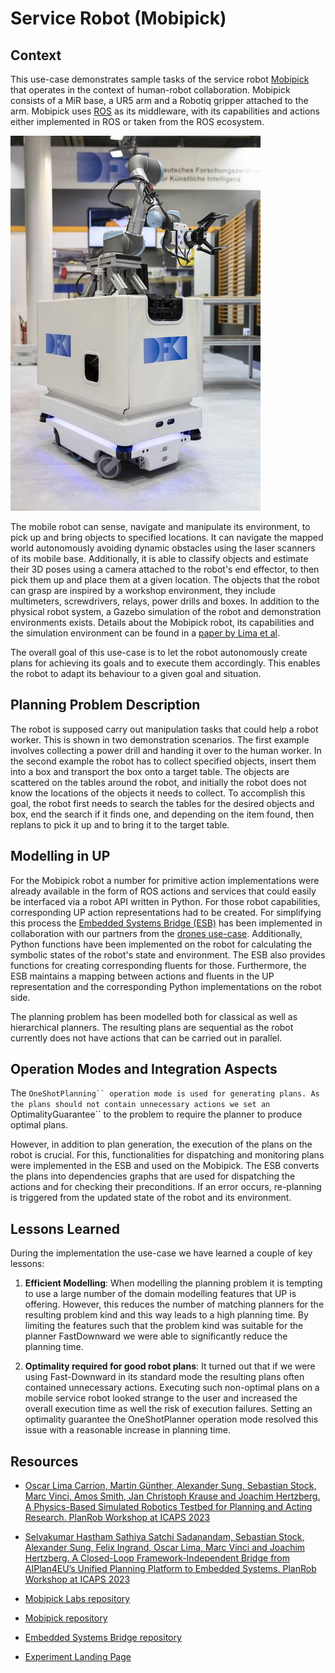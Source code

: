 # Service Robot (Mobipick)

## Context

This use-case demonstrates sample tasks of the service robot [Mobipick](https://github.com/DFKI-NI/mobipick) that operates in the context of human-robot collaboration.
Mobipick consists of a MiR base, a UR5 arm and a Robotiq gripper attached to the arm. Mobipick uses [ROS](https://ros.org) as its middleware, with its capabilities and actions either implemented in ROS or taken from the ROS ecosystem.

![Mobipick service robot](img/mobipick.jpg)

The mobile robot can sense, navigate and manipulate its environment, to pick up and bring objects to specified locations. It can navigate the mapped world autonomously avoiding dynamic obstacles using the laser scanners of its mobile base. Additionally, it is able to classify objects and estimate their 3D poses using a camera attached to the robot's end effector, to then pick them up and place them at a given location. The objects that the robot can grasp are inspired by a workshop environment, they include multimeters, screwdrivers, relays, power drills and boxes. In addition to the physical robot system, a Gazebo simulation of the robot and demonstration environments exists. Details about the Mobipick robot, its capabilities and the simulation environment can be found in a [paper by Lima et al](https://icaps23.icaps-conference.org/program/workshops/planrob/PlanRob-23_paper_9.pdf).

The overall goal of this use-case is to let the robot autonomously create plans for achieving its goals and to execute them accordingly. This enables the robot to adapt its behaviour to a given goal and situation.

## Planning Problem Description

The robot is supposed carry out manipulation tasks that could help a robot worker. This is shown in two demonstration scenarios. The first example involves collecting a power drill and handing it over to the human worker. In the second example the robot has to collect specified objects, insert them into a box and transport the box onto a target table. The objects are scattered on the tables around the robot, and initially the robot does not know the locations of the objects it needs to collect. To accomplish this goal, the robot first needs to search the tables for the desired objects and box, end the search if it finds one, and depending on the item found, then replans to pick it up and to bring it to the target table.

## Modelling in UP

For the Mobipick robot a number for primitive action implementations were already available in the form of ROS actions and services that could easily be interfaced via a robot API written in Python.
For those robot capabilities, corresponding UP action representations had to be created. For simplifying this process the [Embedded Systems Bridge (ESB)](https://github.com/aiplan4eu/embedded-systems-bridge) has been implemented in collaboration with our partners from the [drones use-case](02-drones.md). Additionally, Python functions have been implemented on the robot for calculating the symbolic states of the robot's state and environment. The ESB also provides functions for creating corresponding fluents for those. Furthermore, the ESB maintains a mapping between actions and fluents in the UP representation and the corresponding Python implementations on the robot side.

The planning problem has been modelled both for classical as well as hierarchical planners.
The resulting plans are sequential as the robot currently does not have actions that can be carried out in parallel.

## Operation Modes and Integration Aspects

The `OneShotPlanning`` operation mode is used for generating plans.
As the plans should not contain unnecessary actions we set an `OptimalityGuarantee`` to the problem to require the planner to produce optimal plans.

However, in addition to plan generation, the execution of the plans on the robot is crucial. For this, functionalities for dispatching and monitoring plans were implemented in the ESB and used on the Mobipick. The ESB converts the plans into dependencies graphs that are used for dispatching the actions and for checking their preconditions.
If an error occurs, re-planning is triggered from the updated state of the robot and its environment.

## Lessons Learned

During the implementation the use-case we have learned a couple of key lessons:

1. **Efficient Modelling**: When modelling the planning problem it is tempting to use a large number of the domain modelling features that UP is offering. However, this reduces the number of matching planners for the resulting problem kind and this way leads to a high planning time. By limiting the features such that the problem kind was suitable for the planner FastDownward we were able to significantly reduce the planning time.

2. **Optimality required for good robot plans**: It turned out that if we were using Fast-Downward in its standard mode the resulting plans often contained unnecessary actions. Executing such non-optimal plans on a mobile service robot looked strange to the user and increased the overall execution time as well the risk of execution failures. Setting an optimality guarantee the OneShotPlanner operation mode resolved this issue with a reasonable increase in planning time.

## Resources

- [Oscar Lima Carrion, Martin Günther, Alexander Sung, Sebastian Stock, Marc Vinci, Amos Smith, Jan Christoph Krause and Joachim Hertzberg. A Physics-Based Simulated Robotics Testbed for Planning and Acting Research. PlanRob Workshop at ICAPS 2023](https://icaps23.icaps-conference.org/program/workshops/planrob/PlanRob-23_paper_9.pdf)

- [Selvakumar Hastham Sathiya Satchi Sadanandam, Sebastian Stock, Alexander Sung, Felix Ingrand, Oscar Lima, Marc Vinci and Joachim Hertzberg. A Closed-Loop Framework-Independent Bridge from AIPlan4EU’s Unified Planning Platform to Embedded Systems. PlanRob Workshop at ICAPS 2023](https://icaps23.icaps-conference.org/program/workshops/planrob/PlanRob-23_paper_8.pdf)

- [Mobipick Labs repository](https://github.com/DFKI-NI/mobipick_labs)

- [Mobipick repository](https://github.com/DFKI-NI/mobipick)

- [Embedded Systems Bridge repository](https://github.com/aiplan4eu/embedded-systems-bridge)

- [Experiment Landing Page](https://www.ai4europe.eu/business-and-industry/case-studies/planning-and-execution-mobile-indoor-robot)
